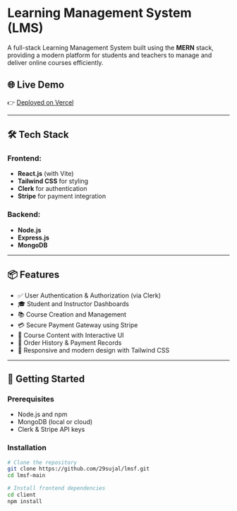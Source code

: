 # Learning Management System (LMS)

A full-stack Learning Management System built using the **MERN** stack, providing a modern platform for students and teachers to manage and deliver online courses efficiently.

## 🌐 Live Demo

👉 [Deployed on Vercel](https://lms-liard-three.vercel.app)

---

## 🛠️ Tech Stack

### Frontend:
- **React.js** (with Vite)
- **Tailwind CSS** for styling
- **Clerk** for authentication
- **Stripe** for payment integration

### Backend:
- **Node.js**
- **Express.js**
- **MongoDB**

---

## 📦 Features

- ✅ User Authentication & Authorization (via Clerk)
- 🎓 Student and Instructor Dashboards
- 📚 Course Creation and Management
- 💳 Secure Payment Gateway using Stripe
- 📄 Course Content with Interactive UI
- 🧾 Order History & Payment Records
- 🎨 Responsive and modern design with Tailwind CSS

---

## 🚀 Getting Started

### Prerequisites

- Node.js and npm
- MongoDB (local or cloud)
- Clerk & Stripe API keys

### Installation

```bash
# Clone the repository
git clone https://github.com/29sujal/lmsf.git
cd lmsf-main

# Install frontend dependencies
cd client
npm install
